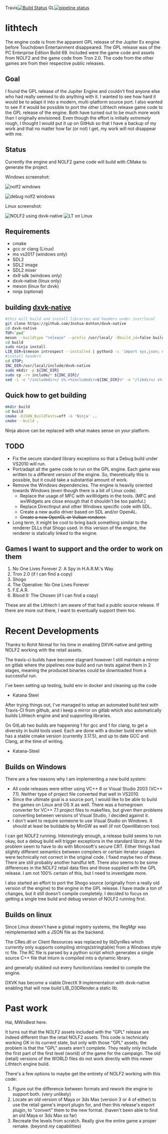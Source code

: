 Travis[![Build Status](https://travis-ci.com/Katana-Steel/lithtech.svg?branch=linux-x86_64)](https://travis-ci.org/Katana-Steel/lithtech)
GL[![pipeline status](https://gitlab.com/Katana-Steel/lithtech/badges/linux-x86_64/pipeline.svg)](https://gitlab.com/Katana-Steel/lithtech/pipelines)

lithtech
========

The engine code is from the apparent GPL release of the Jupiter Ex engine before Touchdown Entertainment disappeared. The GPL release was of the PC Enterprise Edition Build 69. Included were the game code and assets from NOLF2 and the game code from Tron 2.0. The code from the other games are from their respective public releases.

Goal
----
I found the GPL release of the Jupiter Engine and couldn't find anyone else who had really seemed to do anything with it. I wanted to see how hard it would be to adapt it into a modern, multi-platform source port. I also wanted to see if it would be possible to port the other Lithtech release game code to the GPL release of the engine. Both have turned out to be much more work than I originally envisioned. Even though the effort is initially *extremely* rough, I thought I would put it up on GitHub so that I have a backup of my work and that no matter how far (or not) I get, my work will not disappear with me.

Status
------

Currently the engine and NOLF2 game code will build with CMake to generate the project.

Windows screenshot:

![nolf2 windows](https://cdn.discordapp.com/attachments/270406768750886912/642060349767680012/nolf2.jpg)


![debug nolf2 windows](https://cdn.discordapp.com/attachments/270406768750886912/642412574725636167/nolf2_vs.png)

Linux screenshot:

![NOLF2 using dxvk-native](https://i.imgur.com/b1hV8Fb.png)
![LT on Linux](https://imgur.com/LOpCNfa.png)

Requirements
------------

- cmake
- gcc or clang (Linux)
- ms vs2017 (windows only)
- SDL2
- SDL2 image
- SDL2 mixer
- dx9 sdk (windows only)
- dxvk-native (linux only)
- meson (linux for dxvk)
- ninja (optional)



building [dxvk-native](https://github.com/Joshua-Ashton/dxvk-native)
--------------------------------------------------------------------

```bash
#this will build and install libraries and headers under /usr/local
git clone https://github.com/Joshua-Ashton/dxvk-native
cd dxvk-native
TOP=`pwd`
meson --buildtype "release" --prefix /usr/local/ -Dbuild_id=false build
cd build
sudo ninja install
LIB_DIR=$(meson introspect --installed | python3 -c 'import sys,json; o = list(json.loads(sys.stdin.read()).values()); print("/".join(o[0].split("/")[:-1]))')
#install headers
cd $TOP;
INC_DIR=/usr/local/include/dxvk-native
sudo mkdir -p ${INC_DIR}
sudo cp -rv include/* ${INC_DIR}/
sed -i -e "/includedir=/ s%.+%includedir=${INC_DIR}%" -e "/libdir=/ s%.+%libdir=${LIB_DIR}%" /usr/share/pkgconfig/dxvk-native.pc
```

Quick how to get building
-------------------------

```bash
mkdir build
cd build
cmake -DJSON_BuildTests=off -G 'Ninja' ..
cmake --build .
```
Ninja above can be replaced with what makes sense on your platform. 

TODO
----
* Fix the secure standard library exceptions so that a Debug build under VS2010 will run.
* Port/adapt all the game code to run on the GPL engine. Each game was written to a different version of the engine. So, theoretically this is possible, but it could take a substantial amount of work.
* Remove the Windows dependencies. The engine is heavily oriented towards Windows (even though there is a bit of Linux code).
    * Replace the usage of MFC with wxWidgets in the tools. (MFC and wxWidgets are close enough that it shouldn't be too painful.)
    * Replace DirectInput and other Windows specific code with SDL.
    * Create a new audio driver based on SDL and/or OpenAL.
    * ~~Create a new OpenGL or Vulkan renderer.~~
* Long term, it might be cool to bring back something similar to the renderer DLLs that Shogo used. In this version of the engine, the renderer is statically linked to the engine.

Games I want to support and the order to work on them
-----------------------------------------------------
1. No One Lives Forever 2: A Spy in H.A.R.M.'s Way
2. Tron 2.0 (if I can find a copy)
3. Shogo
4. The Operative: No One Lives Forever
5. F.E.A.R.
6. Blood II: The Chosen (if I can find a copy)

These are all the Lithtech I am aware of that had a public source release. If there are more out there, I want to eventually support them too.

Recent Developments
===================
Thanks to Rohit Nirmal for his time in enabling DXVK-native and getting NOLF2 working with
the retail assets.

The travis-ci builds have become stagnant however I still maintain a mirror on gitlab
where the pipelines now build and run tests against them in 2 stages, meaning the 
produced binaries could be downloaded from a successful run.

I've been setting up testing, build env in docker and cleaning up the code

- Katana Steel

After trying things out, I've managed to setup an automated build test with Travis-CI
from github, and I keep a mirror on gitlab which also automatically builds Lithtech
engine and and supporting libraries.

On GitLab two builds are happening 1 for gcc and 1 for clang, to get a diversity in
build tools used. Each are done with a docker build env which has a stable cmake version (currently 3.17.5),
and up to date GCC and Clang, at the time of writing.

- Katana-Steel

Builds on Windows
-----------------

There are a few reasons why I am implementing a new build system:
* All code releases were either using VC++ 6 or Visual Studio 2003 (VC++ 7.1). Neither type of project file converted that well in VS2010.
* Since the ultimate goal is a source port, I would like to be able to build the games on Linux and OS X as well. There was a homegrown converter for VC++ 7.1 project files to makefiles, but given then problems converting between versions of Visual Studio, I decided against it.
* I don't want to require someone to use Visual Studio on Windows. It should at least be buildable by MinGW as well (if not OpenWatcom too).

I can get NOLF2 running. Interestingly enough, a release build seems to run okay, but a debug build will trigger exceptions in the standard library. All the problem seem to have to do with Microsoft's secure CRT. Either things had slightly different semantics between compilers or certain iterator usages were technically not correct in the original code. I fixed maybe two of these. There are still probably another handful left. There also seems to be some differences in the NOLF2 retail data files and those supplied with the GPL release. I am not 100% certain of this, but I need to investigate more.

I also started an effort to port the Shogo source (originally from a really old version of the engine) to the engine in the GPL release. I have made a *ton* of changes, but it still doesn't compile completely. I decided to focus on getting a single tree build and debug version of NOLF2 running first.


Builds on linux
---------------
Since Linux doesn't have a global registry systems, the RegMgr was reimplemented with a JSON file as the backend.

The CRes.dll or Client Resources was replaced by libDynRes which currently only supports compiling strings(stringtable) from a Windows style rc file.
The RC file is parsed by a python script which generates a single source C++ file that inturn is compiled into a dynamic library.

and generally stubbed out every function/class needed to compile the engine.

DXVK has become a viable DirectX 9 implementation with dxvk-native enabling that will now build LIB_D3DRender.a static lib.

Past work
=========
Hai, MWisBest here.

It turns out that the NOLF2 assets included with the "GPL" release are indeed different than the retail NOLF2 assets. This code is technically working OK in its current state, but only with those "GPL" assets; the problem is that the "GPL" assets aren't complete. They really only include the first part of the first level (world) of the game for the campaign. The old (retail) versions of the WORLD files do not work directly with this newer Lithtech engine build.

There's a few options to maybe get the entirety of NOLF2 working with this code:

1. Figure out the difference between formats and rework the engine to support both. (very unlikely)
2. Locate an old version of Maya or 3ds Max (version 3 or 4 of either) to use the retail game's import plugin for, and then this release's export plugin, to "convert" them to the new format. (haven't been able to find an old Maya or 3ds Max so far)
3. Recreate the levels from scratch. Really give the entire game a proper remake. (beyond *my* capabilities)



